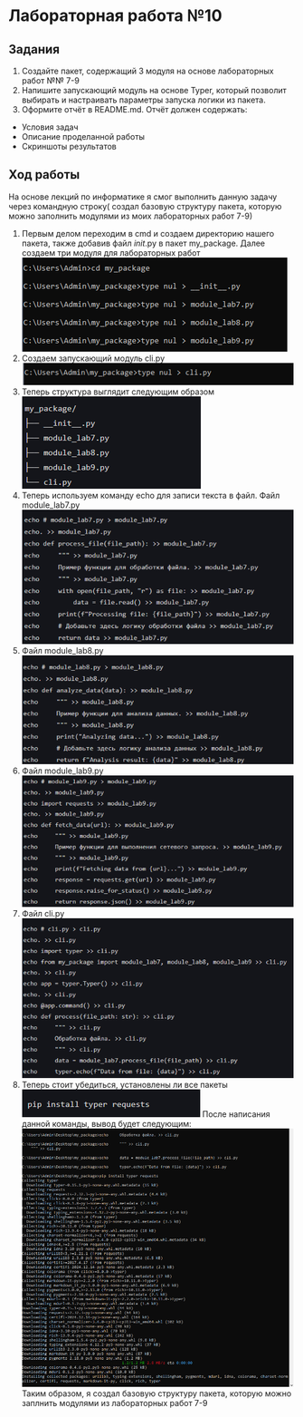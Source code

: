 # Лабораторная работа №10
## Задания
1. Создайте пакет, содержащий 3 модуля на основе лабораторных работ №№ 7-9
2. Напишите запускающий модуль на основе Typer, который позволит выбирать и настраивать параметры запуска логики из пакета.
3. Оформите отчёт в README.md. Отчёт должен содержать:
- Условия задач
- Описание проделанной работы
- Скриншоты результатов
## Ход работы
На основе лекций по информатике я смог выполнить данную задачу через командную строку( создал базовую структуру пакета, которую можно заполнить модулями из моих лабораторных работ 7-9)
1. Первым делом переходим в cmd и создаем директорию нашего пакета, также добавив файл _init_.py в пакет my_package. Далее создаем три модуля для лабораторных работ
![1](1.PNG)
2. Создаем запускающий модуль cli.py 
![2](2.PNG)
3. Теперь структура выглядит следующим образом
![3](3.PNG)
4. Теперь используем команду echo для записи текста в файл. Файл module_lab7.py
![4](4.PNG)
5. Файл module_lab8.py
![5](5.PNG)
6. Файл module_lab9.py
![6](6.PNG)
7. Файл cli.py
![7](7.PNG)
8. Теперь стоит убедиться, установлены ли все пакеты
![8](8.PNG)
После написания данной команды, вывод будет следующим:
![last](last.PNG)
Таким образом, я создал базовую структуру пакета, которую можно заплнить модулями из лабораторных работ 7-9




